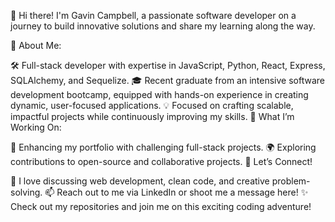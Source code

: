 👋 Hi there! I'm Gavin Campbell, a passionate software developer on a journey to build innovative solutions and share my learning along the way.

🚀 About Me:

🛠 Full-stack developer with expertise in JavaScript, Python, React, Express, SQLAlchemy, and Sequelize.
🎓 Recent graduate from an intensive software development bootcamp, equipped with hands-on experience in creating dynamic, user-focused applications.
💡 Focused on crafting scalable, impactful projects while continuously improving my skills.
🌱 What I’m Working On:

🌟 Enhancing my portfolio with challenging full-stack projects.
🌍 Exploring contributions to open-source and collaborative projects.
💬 Let’s Connect!

📝 I love discussing web development, clean code, and creative problem-solving.
📫 Reach out to me via LinkedIn or shoot me a message here!
✨ Check out my repositories and join me on this exciting coding adventure!

<!---
gavinjcampbell83/gavinjcampbell83 is a ✨ special ✨ repository because its `README.md` (this file) appears on your GitHub profile.
You can click the Preview link to take a look at your changes.
--->
